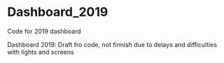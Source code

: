 # Dashboard_2019
Code for 2019 dashboard

Dashboard 2019: Draft fro code, not finnish due to delays and difficulties with lights and screens
